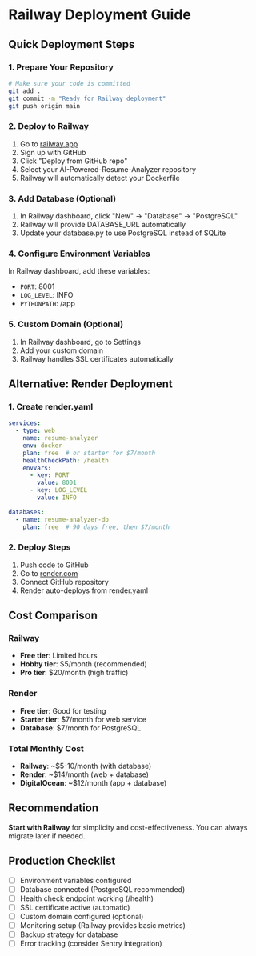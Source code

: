 # Railway Deployment Guide

## Quick Deployment Steps

### 1. Prepare Your Repository
```bash
# Make sure your code is committed
git add .
git commit -m "Ready for Railway deployment"
git push origin main
```

### 2. Deploy to Railway
1. Go to [railway.app](https://railway.app)
2. Sign up with GitHub
3. Click "Deploy from GitHub repo"
4. Select your AI-Powered-Resume-Analyzer repository
5. Railway will automatically detect your Dockerfile

### 3. Add Database (Optional)
1. In Railway dashboard, click "New" → "Database" → "PostgreSQL"
2. Railway will provide DATABASE_URL automatically
3. Update your database.py to use PostgreSQL instead of SQLite

### 4. Configure Environment Variables
In Railway dashboard, add these variables:
- `PORT`: 8001
- `LOG_LEVEL`: INFO
- `PYTHONPATH`: /app

### 5. Custom Domain (Optional)
1. In Railway dashboard, go to Settings
2. Add your custom domain
3. Railway handles SSL certificates automatically

## Alternative: Render Deployment

### 1. Create render.yaml
```yaml
services:
  - type: web
    name: resume-analyzer
    env: docker
    plan: free  # or starter for $7/month
    healthCheckPath: /health
    envVars:
      - key: PORT
        value: 8001
      - key: LOG_LEVEL  
        value: INFO

databases:
  - name: resume-analyzer-db
    plan: free  # 90 days free, then $7/month
```

### 2. Deploy Steps
1. Push code to GitHub
2. Go to [render.com](https://render.com)
3. Connect GitHub repository
4. Render auto-deploys from render.yaml

## Cost Comparison

### Railway
- **Free tier**: Limited hours
- **Hobby tier**: $5/month (recommended)
- **Pro tier**: $20/month (high traffic)

### Render  
- **Free tier**: Good for testing
- **Starter tier**: $7/month for web service
- **Database**: $7/month for PostgreSQL

### Total Monthly Cost
- **Railway**: ~$5-10/month (with database)
- **Render**: ~$14/month (web + database)
- **DigitalOcean**: ~$12/month (app + database)

## Recommendation
**Start with Railway** for simplicity and cost-effectiveness. You can always migrate later if needed.

## Production Checklist
- [ ] Environment variables configured
- [ ] Database connected (PostgreSQL recommended)
- [ ] Health check endpoint working (/health)
- [ ] SSL certificate active (automatic)
- [ ] Custom domain configured (optional)
- [ ] Monitoring setup (Railway provides basic metrics)
- [ ] Backup strategy for database
- [ ] Error tracking (consider Sentry integration)
